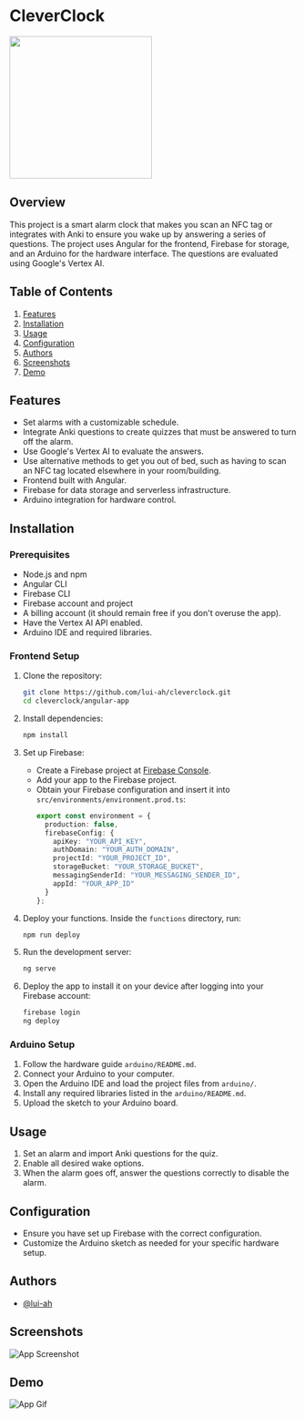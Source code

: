# CleverClock

[<img src="https://cdn.discordapp.com/attachments/1227607174381961279/1247914140786233344/Logo.png?ex=6661c21c&is=6660709c&hm=872bbb25ec3eba294df7bfa0ab99fe6ab2c48ffb7b643aa2a3718f3b85c64946&" width="250"/>](image.png)

## Overview
This project is a smart alarm clock that makes you scan an NFC tag or integrates with Anki to ensure you wake up by answering a series of questions. The project uses Angular for the frontend, Firebase for storage, and an Arduino for the hardware interface. The questions are evaluated using Google's Vertex AI.

## Table of Contents
1. [Features](#features)
2. [Installation](#installation)
3. [Usage](#usage)
4. [Configuration](#configuration)
5. [Authors](#authors)
6. [Screenshots](#screenshots)
7. [Demo](#demo)

## Features
- Set alarms with a customizable schedule.
- Integrate Anki questions to create quizzes that must be answered to turn off the alarm.
- Use Google's Vertex AI to evaluate the answers.
- Use alternative methods to get you out of bed, such as having to scan an NFC tag located elsewhere in your room/building.
- Frontend built with Angular.
- Firebase for data storage and serverless infrastructure.
- Arduino integration for hardware control.

## Installation
### Prerequisites
- Node.js and npm
- Angular CLI
- Firebase CLI
- Firebase account and project
- A billing account (it should remain free if you don't overuse the app).
- Have the Vertex AI API enabled.
- Arduino IDE and required libraries.

### Frontend Setup
1. Clone the repository:
    ```bash
    git clone https://github.com/lui-ah/cleverclock.git
    cd cleverclock/angular-app
    ```

2. Install dependencies:
    ```bash
    npm install
    ```

3. Set up Firebase:
    - Create a Firebase project at [Firebase Console](https://console.firebase.google.com/).
    - Add your app to the Firebase project.
    - Obtain your Firebase configuration and insert it into `src/environments/environment.prod.ts`:
      ```typescript
      export const environment = {
        production: false,
        firebaseConfig: {
          apiKey: "YOUR_API_KEY",
          authDomain: "YOUR_AUTH_DOMAIN",
          projectId: "YOUR_PROJECT_ID",
          storageBucket: "YOUR_STORAGE_BUCKET",
          messagingSenderId: "YOUR_MESSAGING_SENDER_ID",
          appId: "YOUR_APP_ID"
        }
      };
      ```

4. Deploy your functions. Inside the `functions` directory, run:
    ```bash
    npm run deploy
    ```

5. Run the development server:
    ```bash
    ng serve
    ```

6. Deploy the app to install it on your device after logging into your Firebase account:
    ```bash
    firebase login
    ng deploy
    ```

### Arduino Setup
1. Follow the hardware guide `arduino/README.md`.
2. Connect your Arduino to your computer.
3. Open the Arduino IDE and load the project files from `arduino/`.
4. Install any required libraries listed in the `arduino/README.md`.
5. Upload the sketch to your Arduino board.

## Usage
1. Set an alarm and import Anki questions for the quiz.
2. Enable all desired wake options.
3. When the alarm goes off, answer the questions correctly to disable the alarm.

## Configuration
- Ensure you have set up Firebase with the correct configuration.
- Customize the Arduino sketch as needed for your specific hardware setup.

## Authors

- [@lui-ah](https://github.com/lui-ah)

## Screenshots

![App Screenshot](https://via.placeholder.com/468x300?text=App+Screenshot+Here)

## Demo

![App Gif](https://via.placeholder.com/468x300?text=App+Gif+Here)
